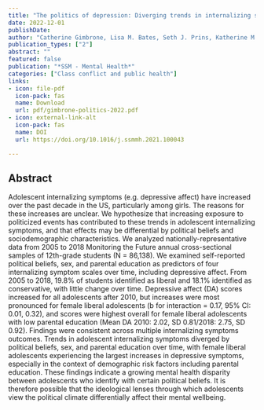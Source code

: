 ```yaml
---
title: "The politics of depression: Diverging trends in internalizing symptoms among US adolescents by political beliefs"
date: 2022-12-01
publishDate: 
author: "Catherine Gimbrone, Lisa M. Bates, Seth J. Prins, Katherine M. Keyes"
publication_types: ["2"]
abstract: ""
featured: false
publication: "*SSM - Mental Health*"
categories: ["Class conflict and public health"]
links:
- icon: file-pdf
  icon-pack: fas
  name: Download
  url: pdf/gimbrone-politics-2022.pdf
- icon: external-link-alt
  icon-pack: fas
  name: DOI
  url: https://doi.org/10.1016/j.ssmmh.2021.100043

---
```


## Abstract

Adolescent internalizing symptoms (e.g. depressive affect) have increased over the past decade in the US, particularly among girls. The reasons for these increases are unclear. We hypothesize that increasing exposure to politicized events has contributed to these trends in adolescent internalizing symptoms, and that effects may be differential by political beliefs and sociodemographic characteristics. We analyzed nationally-representative data from 2005 to 2018 Monitoring the Future annual cross-sectional samples of 12th-grade students (N ​= ​86,138). We examined self-reported political beliefs, sex, and parental education as predictors of four internalizing symptom scales over time, including depressive affect. From 2005 to 2018, 19.8% of students identified as liberal and 18.1% identified as conservative, with little change over time. Depressive affect (DA) scores increased for all adolescents after 2010, but increases were most pronounced for female liberal adolescents (b for interaction ​= ​0.17, 95% CI: 0.01, 0.32), and scores were highest overall for female liberal adolescents with low parental education (Mean DA 2010: 2.02, SD 0.81/2018: 2.75, SD 0.92). Findings were consistent across multiple internalizing symptoms outcomes. Trends in adolescent internalizing symptoms diverged by political beliefs, sex, and parental education over time, with female liberal adolescents experiencing the largest increases in depressive symptoms, especially in the context of demographic risk factors including parental education. These findings indicate a growing mental health disparity between adolescents who identify with certain political beliefs. It is therefore possible that the ideological lenses through which adolescents view the political climate differentially affect their mental wellbeing.